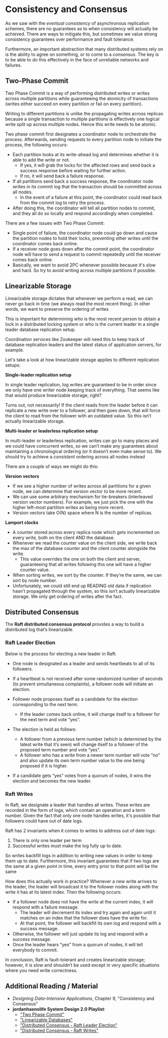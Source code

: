 # Consistency and Consensus

As we saw with the _eventual consistency_ of asynchronous replication schemes, there are no guarantees as to when consistency will actually be achieved. There are ways to mitigate this, but sometimes we value strong consistency guarantees over performance and fault tolerance.

Furthermore, an important abstraction that many distributed systems rely on is the ability to agree on something, or to come to a _consensus_. The key is to be able to do this effectively in the face of unreliable networks and failures.

## Two-Phase Commit

Two Phase Commit is a way of performing distributed writes or writes across multiple partitions while guaranteeing the atomicity of transactions (writes either succeed on every partition or fail on every partition).

Writing to different partitions is unlike the propagating writes across replicas because a single transaction to multiple partitions is effectively one logical write split up across multiple nodes. Hence this write needs to be atomic.

Two phase commit first designates a coordinator node to orchestrate the process. Afterwards, sending requests to every partition node to initiate the process, the following occurs:

- Each partition looks at its write-ahead log and determines whether it is able to add the write or not.
  - If yes, it will grab the locks for the affected rows and send back a success response before waiting for further action.
  - If no, it will send back a failure response.
- If all partitions send back a success response, the coordinator node writes in its commit log that the transaction should be committed across all nodes.
  - In the event of a failure at this point, the coordinator could read back from the commit log to retry the process.
- After doing this, the coordinator will tell all partition nodes to commit, and they all do so locally and respond accordingly when completed.

There are a few issues with Two Phase Commit:

- Single point of failure, the coordinator node could go down and cause the partition nodes to hold their locks, preventing other writes until the coordinator comes back online.
- If a receiver node goes down after the commit point, the coordinator node will have to send a request to commit repeatedly until the receiver comes back online.
- Basically, we want to avoid 2PC whenever possible because it's slow and hard. So try to avoid writing across multiple partitions if possible.

## Linearizable Storage

Linearizable storage dictates that whenever we perform a read, we can never go back in time (we always read the most recent thing). In other words, we want to preserve the ordering of writes

This is important for determining who is the most recent person to obtain a lock in a distributed locking system or who is the current leader in a single leader database replication setup.

Coordination services like Zookeeper will need this to keep track of database replication leaders and the latest status of application servers, for example.

Let's take a look at how linearizable storage applies to different replication setups:

**Single-leader replication setup**

In single leader replication, log writes are guaranteed to be in order since we only have one writer node keeping track of everything. That seems like that would produce linearizable storage, right?

Turns out, not necessarily! If the client reads from the leader before it can replicate a new write over to a follower, and then goes down, that will force the client to read from the follower with an outdated value. So this isn’t actually linearizable storage.

**Multi-leader or leaderless replication setup**

In multi-leader or leaderless replication, writes can go to many places and we could have concurrent writes, so we can’t make any guarantees about maintaining a chronological ordering (or it doesn’t even make sense to). We should try to achieve a _consistent_ ordering across all nodes instead

There are a couple of ways we might do this:

**Version vectors**

- If we see a higher number of writes across all partitions for a given node, we can determine that version vector to be more recent.
- We can use some arbitrary mechanism for tie-breakers (interleaved version vector numbers). For example, we just pick the one with the higher left-most partition writes as being more recent.
- Version vectors take O(N) space where N is the number of replicas.

**Lamport clocks**

- A counter stored across every replica node which gets incremented on every write, both on the client AND the database.
- Whenever we read the counter value on the client side, we write back the max of the database counter and the client counter alongside the write.
  - This value overrides the one on both the client and server, guaranteeing that all writes following this one will have a higher counter value.
- When sorting writes, we sort by the counter. If they’re the same, we can sort by node number.
- Unfortunately, we could still end up READING old data if replication hasn’t propagated through the system, so this isn’t actually linearizable storage. We only get ordering of writes after the fact.

## Distributed Consensus

The **Raft distributed consensus protocol** provides a way to build a distributed log that’s linearizable.

### Raft Leader Election

Below is the process for electing a new leader in Raft:

- One node is designated as a leader and sends heartbeats to all of its followers.
- If a heartbeat is not received after some randomized number of seconds (to prevent simultaneous complaints), a follower node will initiate an election.
- Follower node proposes itself as a candidate for the election corresponding to the next term.
  - If the leader comes back online, it will change itself to a follower for the next term and vote “yes”.
- The election is held as follows:

  - A follower from a previous term number (which is determined by the latest write that it’s seen) will change itself to a follower of the proposed term number and vote “yes”.
  - A follower who has a write from a newer term number will vote “no” and also update its own term number value to the one being proposed if it is higher.

- If a candidate gets “yes” votes from a quorum of nodes, it wins the election and becomes the new leader.

### Raft Writes

In Raft, we designate a leader that handles all writes. These writes are recorded in the form of logs, which contain an operation and a term number. Given the fact that only one node handles writes, it's possible that followers could have out of date logs.

Raft has 2 invariants when it comes to writes to address out of date logs:

1. There is only one leader per term
2. Successful writes must make the log fully up to date.

So writes backfill logs in addition to writing new values in order to keep them up to date. Furthermore, this invariant guarantees that if two logs are the same at a given point in time, every entry prior to that point will be the same

How does this actually work in practice? Whenever a new write arrives to the leader, the leader will broadcast it to the follower nodes along with the write it has at its latest index. Then the following occurs:

- If a follower node does not have the write at the current index, it will respond with a failure message.
  - The leader will decrement its index and try again and again until it matches on an index that the follower does have the write for.
  - At that point, the follower will backfill its own log and respond with a success message.
- Otherwise, the follower will just update its log and respond with a success message.
- Once the leader hears “yes” from a quorum of nodes, it will tell everybody to commit.

In conclusion, Raft is fault-tolerant and creates linearizable storage; however, it is slow and shouldn’t be used except in very specific situations where you need write correctness.

## Additional Reading / Material

- _Designing Data-Intensive Applications_, Chapter 9, "Consistency and Consensus"
- **jordanhasnolife System Design 2.0 Playlist**:
  - ["Two Phase Commit"](https://www.youtube.com/watch?v=7DoT2sTGulc&list=PLjTveVh7FakLdTmm42TMxbN8PvVn5g4KJ&index=26)
  - ["Linearizable Databases"](https://www.youtube.com/watch?v=C_XLEeWUq3M&list=PLjTveVh7FakLdTmm42TMxbN8PvVn5g4KJ&index=28)
  - ["Distributed Consensus - Raft Leader Election"](https://www.youtube.com/watch?v=Al2JNJBGG30&list=PLjTveVh7FakLdTmm42TMxbN8PvVn5g4KJ&index=29)
  - ["Distributed Consensus - Raft Writes"](https://www.youtube.com/watch?v=FByzF2D_-KU&list=PLjTveVh7FakLdTmm42TMxbN8PvVn5g4KJ&index=30)
